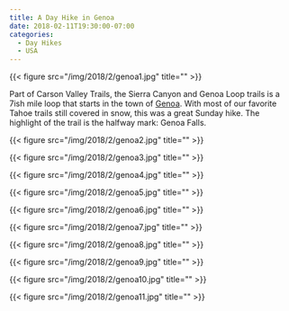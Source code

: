 ```yaml
---
title: A Day Hike in Genoa
date: 2018-02-11T19:30:00-07:00
categories:
  - Day Hikes
  - USA
---
```

{{< figure src="/img/2018/2/genoa1.jpg" title="" >}}

Part of Carson Valley Trails, the Sierra Canyon and Genoa Loop trails is a 7ish mile loop that starts in the town of [Genoa](https://en.wikipedia.org/wiki/Genoa,_Nevada). With most of our favorite Tahoe trails still covered in snow, this was a great Sunday hike. The highlight of the trail is the halfway mark: Genoa Falls.

<!--more-->

{{< figure src="/img/2018/2/genoa2.jpg" title="" >}}



{{< figure src="/img/2018/2/genoa3.jpg" title="" >}}


{{< figure src="/img/2018/2/genoa4.jpg" title="" >}}


{{< figure src="/img/2018/2/genoa5.jpg" title="" >}}

{{< figure src="/img/2018/2/genoa6.jpg" title="" >}}

{{< figure src="/img/2018/2/genoa7.jpg" title="" >}}

{{< figure src="/img/2018/2/genoa8.jpg" title="" >}}

{{< figure src="/img/2018/2/genoa9.jpg" title="" >}}

{{< figure src="/img/2018/2/genoa10.jpg" title="" >}}

{{< figure src="/img/2018/2/genoa11.jpg" title="" >}}
